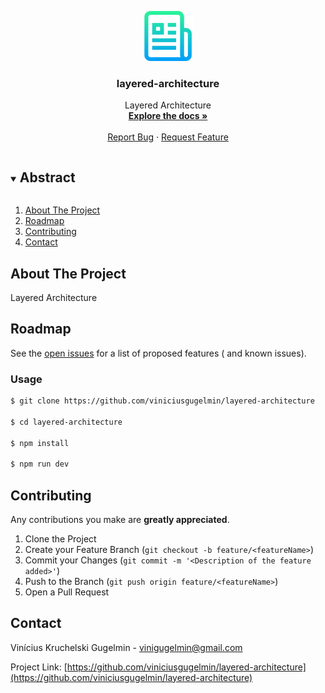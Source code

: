 <p align="center">
  <a href="https://github.com/viniciusgugelmin/layered-architecture">
    <img src="info/readme.png" alt="readme-logo" width="80" height="80">
  </a>

  <h3 align="center">
    layered-architecture
  </h3>
  <p align="center">
    Layered Architecture
    <br />
    <a href="https://github.com/viniciusgugelmin/layered-architecture"><strong>Explore the docs »</strong></a>
    <br />
    <br />
    <a href="https://github.com/viniciusgugelmin/layered-architecture/issues">Report Bug</a>
    ·
    <a href="https://github.com/viniciusgugelmin/layered-architecture/issues">Request Feature</a>
  </p>
</p>

<details open="open">
  <summary><h2 style="display: inline-block">Abstract</h2></summary>
  <ol>
    <li>
      <a href="#about-the-project">About The Project</a>
    </li>
    <li><a href="#roadmap">Roadmap</a></li>
    <li><a href="#contributing">Contributing</a></li>
    <li><a href="#contact">Contact</a></li>
  </ol>
</details>

## About The Project

Layered Architecture

## Roadmap

See the [open issues](https://github.com/viniciusgugelmin/layered-architecture/issues) for a list of proposed features (
and known issues).

### Usage

```bash
$ git clone https://github.com/viniciusgugelmin/layered-architecture

$ cd layered-architecture

$ npm install

$ npm run dev
```

## Contributing

Any contributions you make are **greatly appreciated**.

1. Clone the Project
2. Create your Feature Branch (`git checkout -b feature/<featureName>`)
3. Commit your Changes (`git commit -m '<Description of the feature added>'`)
4. Push to the Branch (`git push origin feature/<featureName>`)
5. Open a Pull Request

## Contact

Vinícius Kruchelski Gugelmin - vinigugelmin@gmail.com

Project
Link: [https://github.com/viniciusgugelmin/layered-architecture](https://github.com/viniciusgugelmin/layered-architecture)
